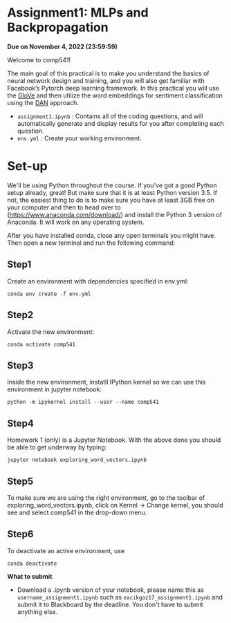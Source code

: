 # Assignment1: MLPs and Backpropagation
**Due on November 4, 2022 (23:59:59)**

Welcome to comp541!

The main goal of this practical is to make you understand the basics of neural network design and training, and you will also get familiar with Facebook’s Pytorch deep learning framework. In this practical you will use the [GloVe](https://nlp.stanford.edu/pubs/glove.pdf) and then utilize the word embeddings for sentiment classification using the [DAN](https://aclanthology.org/P15-1162.pdf) approach.

* `assignment1.ipynb` : Contains all of the coding questions, and will automatically generate and display results for you after completing each question.
* `env.yml` : Create your working environment.

# Set-up
We'll be using Python throughout the course. If you've got a good Python setup already, great! But make sure that it is at least Python version 3.5. If not, the easiest thing to do is to make sure you have at least 3GB free on your computer and then to head over to (https://www.anaconda.com/download/) and install the Python 3 version of Anaconda. It will work on any operating system.

After you have installed conda, close any open terminals you might have. Then open a new terminal and run the following command:

## Step1
Create an environment with dependencies specified in env.yml:
    
    conda env create -f env.yml

## Step2
Activate the new environment:
    
    conda activate comp541
    
## Step3
Inside the new environment, instatll IPython kernel so we can use this environment in jupyter notebook: 
    
    python -m ipykernel install --user --name comp541


## Step4
Homework 1 (only) is a Jupyter Notebook. With the above done you should be able to get underway by typing:

    jupyter notebook exploring_word_vectors.ipynb
    
## Step5
To make sure we are using the right environment, go to the toolbar of exploring_word_vectors.ipynb, click on Kernel -> Change kernel, you should see and select comp541 in the drop-down menu.

## Step6
To deactivate an active environment, use
    
    conda deactivate

**What to submit**

* Download a .ipynb version of your notebook, please name this as `username_assignment1.ipynb` such as `eacikgoz17_assignment1.ipynb` and submit it to Blackboard by the deadline. You don't have to submit anything else.
